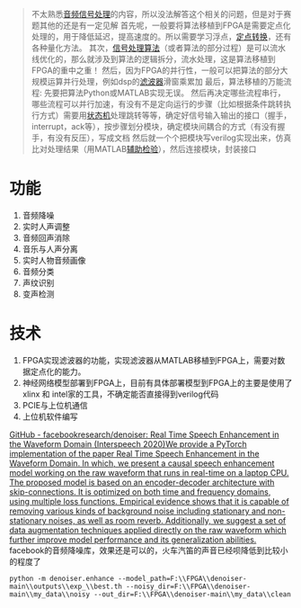 >不太熟悉[音频信号处理](https://www.zhihu.com/search?q=%E9%9F%B3%E9%A2%91%E4%BF%A1%E5%8F%B7%E5%A4%84%E7%90%86&search_source=Entity&hybrid_search_source=Entity&hybrid_search_extra=%7B%22sourceType%22%3A%22answer%22%2C%22sourceId%22%3A%223397367727%22%7D)的内容，所以没法解答这个相关的问题，但是对于赛题其他的还是有一定见解
首先呢，一般要将算法移植到FPGA是需要定点化处理的，用于降低延迟，提高速度的。所以需要学习浮点，[定点转换](https://www.zhihu.com/search?q=%E5%AE%9A%E7%82%B9%E8%BD%AC%E6%8D%A2&search_source=Entity&hybrid_search_source=Entity&hybrid_search_extra=%7B%22sourceType%22%3A%22answer%22%2C%22sourceId%22%3A%223397367727%22%7D)，还有各种量化方法。
其次，[信号处理算法](https://www.zhihu.com/search?q=%E4%BF%A1%E5%8F%B7%E5%A4%84%E7%90%86%E7%AE%97%E6%B3%95&search_source=Entity&hybrid_search_source=Entity&hybrid_search_extra=%7B%22sourceType%22%3A%22answer%22%2C%22sourceId%22%3A%223397367727%22%7D)（或者算法的部分过程）是可以流水线优化的，那么就涉及到算法的逻辑拆分，流水处理，这是算法移植到FPGA的重中之重！
然后，因为FPGA的并行性，一般可以把算法的部分大规模运算并行处理，例如dsp的[滤波器](https://www.zhihu.com/search?q=%E6%BB%A4%E6%B3%A2%E5%99%A8&search_source=Entity&hybrid_search_source=Entity&hybrid_search_extra=%7B%22sourceType%22%3A%22answer%22%2C%22sourceId%22%3A%223397367727%22%7D)滑窗乘累加
最后，算法移植的万能流程:
先要把算法Python或MATLAB实现无误。
然后再决定哪些流程串行，哪些流程可以并行加速，有没有不是定向运行的步骤（比如根据条件跳转执行方式）需要用[状态机](https://www.zhihu.com/search?q=%E7%8A%B6%E6%80%81%E6%9C%BA&search_source=Entity&hybrid_search_source=Entity&hybrid_search_extra=%7B%22sourceType%22%3A%22answer%22%2C%22sourceId%22%3A%223397367727%22%7D)处理跳转等等，确定好信号输入输出的接口（握手，interrupt，ack等），按步骤划分模块，确定模块间耦合的方式（有没有握手，有没有反压），写成文档
然后就一个个把模块写verilog实现出来，仿真比对处理结果（用MATLAB[辅助检验](https://www.zhihu.com/search?q=%E8%BE%85%E5%8A%A9%E6%A3%80%E9%AA%8C&search_source=Entity&hybrid_search_source=Entity&hybrid_search_extra=%7B%22sourceType%22%3A%22answer%22%2C%22sourceId%22%3A%223397367727%22%7D)），然后连接模块，封装接口

#  功能
1. 音频降噪
2. 实时人声调整
3. 音频回声消除
4. 音乐与人声分离
5. 实时人物音频画像
6. 音频分类
7. 声纹识别
8. 变声检测

# 技术
1. FPGA实现滤波器的功能，实现滤波器从MATLAB移植到FPGA上，需要对数据定点化的能力。
2. 神经网络模型部署到FPGA上，目前有具体部署模型到FPGA上的主要是使用了xlinx 和 intel家的工具，不确定能否直接得到verilog代码
3. PCIE与上位机通信
4. 上位机软件编写

  
[GitHub - facebookresearch/denoiser: Real Time Speech Enhancement in the Waveform Domain (Interspeech 2020)We provide a PyTorch implementation of the paper Real Time Speech Enhancement in the Waveform Domain. In which, we present a causal speech enhancement model working on the raw waveform that runs in real-time on a laptop CPU. The proposed model is based on an encoder-decoder architecture with skip-connections. It is optimized on both time and frequency domains, using multiple loss functions. Empirical evidence shows that it is capable of removing various kinds of background noise including stationary and non-stationary noises, as well as room reverb. Additionally, we suggest a set of data augmentation techniques applied directly on the raw waveform which further improve model performance and its generalization abilities.](https://github.com/facebookresearch/denoiser)
facebook的音频降噪库，效果还是可以的，火车汽笛的声音已经呗降低到比较小的程度了


```
python -m denoiser.enhance --model_path=F:\\FPGA\\denoiser-main\\outputs\\exp_\\best.th --noisy_dir=F:\\FPGA\\denoiser-main\\my_data\\noisy --out_dir=F:\\FPGA\\denoiser-main\\my_data\\clean
```